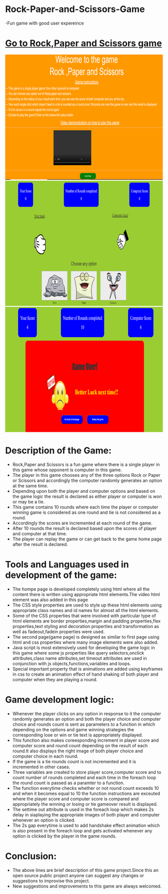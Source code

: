 # Rock-Paper-and-Scissors-Game
-Fun game with good user expereince

# [Go to Rock,Paper and Scissors game](https://nallapu27.github.io/Rock-Paper-and-Scissors-Game/)

<img src="https://github.com/nallapu27/Rock-Paper-and-Scissors-Game/blob/main/Game%20screenshots/Game%20screenshots/Game%20Home%20page.png" height=400 width=1000 />
<img src="https://github.com/nallapu27/Rock-Paper-and-Scissors-Game/blob/main/Game%20screenshots/Game%20screenshots/Game%20page%20Screenshot.png" height=400 width=1000 />
<img src="https://github.com/nallapu27/Rock-Paper-and-Scissors-Game/blob/main/Game%20screenshots/Game%20screenshots/Result%20declaration%20Screenshot.png" height=400 width=1000/>

# **Description of the Game**:
- Rock,Paper and Scissors is a fun game where there is a single player in this game whose opponent is computer in this game.
- The player in this game chooses any of the three options Rock or Paper or Scissors and accordingly the computer randomly generates an option at the same time.
- Depending upon both the player and computer options and based on the game logic the result is declared as either player or computer is won or may be a tie.
- This game  contains 10 rounds where each time the player or computer winning game is considered as one round and tie is not considered as a round.
- Accordingly the scores are incremented at each round of the game. 
- After  10 rounds the result is declared based upon the scores of player and computer at that time.
- The player can replay the game or can get back to the game home page after the result is declared.

# **Tools and Languages used in development of the game**:
- The hompe page is developed completely using html where all the content there is written using appropriate html elements.The video html element was also added in this page
- The CSS style properties are used to style up these html elements using appropriate class names and id names for almost all the html elements.
- Some of the CSS properties that were involved with particular type of html elements are border properties,margin and padding properties,flex properties,text styling and decoration 
properties and transformation as well as fadeout,fadein properties were used.
- The second page(game page) is designed as similar to first page using html and css properties where many image elements were also added.
- Java script is most extensively used for developing the game logic in this game where some js properties like query selectors,onclick attributes,class name attributes,set timeout attributes are used in conjunction 
with js objects,functions,variables and loops.
- Special important property that is animations are added using keyframes in css to create an animation effect of hand shaking of both player and computer when they are playing a
round.


# **Game development logic**:
- Whenever the player clicks on any option in response to it the computer randomly generates an option and both the player choice and computer choice and rounds count is sent as 
parameters to a  function in which depending on the options and game winning strategies the corresponding lose or win or tie text is appropriately displayed.
- This function also makes coreesponding increment in player score and computer score and round count depending on the result of each round.It also displays the right image of both player choice and 
computer choice in each round.
- If the game is a tie rounds count is not incremented and it is incremented in other cases.
- Three variables are created to store player score,computer score and to count number of rounds completed and each time in the foreach loop the round count is passed as a paramter
to a function.
- The function everytime checks whether or not round count exceeds 10 and when it becomes equal to 10 the function instructions are exceuted where the player score and computer
score is compared and appropriately the winning or losing or tie gameover result is displayed.
- The settime out attribute is used in the foreach loop which makes 2s delay in siaplaying the appropriate images of both player and computer whenever an option is clicked.
- The 2s gap everytime is used to add handshake effect animation which is also present in the foreach loop and gets activated whenever any option is clicked by the player in the game rounds.

# **Conclusion**:
- The above lines are brief description of this game project.Since this an open source public project anyone can suggest any changes or suggestions to improvise this project.
- New suggestions and improvements to this game are always welcomed.